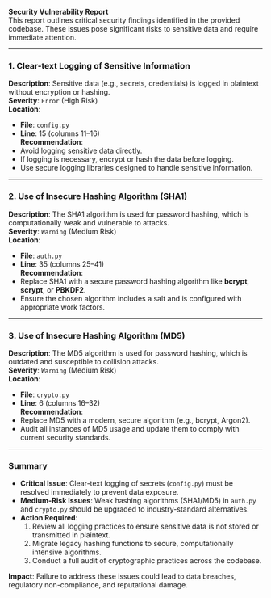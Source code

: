 **Security Vulnerability Report**  
This report outlines critical security findings identified in the provided codebase. These issues pose significant risks to sensitive data and require immediate attention.  

---

### 1. Clear-text Logging of Sensitive Information  
**Description**: Sensitive data (e.g., secrets, credentials) is logged in plaintext without encryption or hashing.  
**Severity**: `Error` (High Risk)  
**Location**:  
- **File**: `config.py`  
- **Line**: 15 (columns 11–16)  
**Recommendation**:  
- Avoid logging sensitive data directly.  
- If logging is necessary, encrypt or hash the data before logging.  
- Use secure logging libraries designed to handle sensitive information.  

---

### 2. Use of Insecure Hashing Algorithm (SHA1)  
**Description**: The SHA1 algorithm is used for password hashing, which is computationally weak and vulnerable to attacks.  
**Severity**: `Warning` (Medium Risk)  
**Location**:  
- **File**: `auth.py`  
- **Line**: 35 (columns 25–41)  
**Recommendation**:  
- Replace SHA1 with a secure password hashing algorithm like **bcrypt**, **scrypt**, or **PBKDF2**.  
- Ensure the chosen algorithm includes a salt and is configured with appropriate work factors.  

---

### 3. Use of Insecure Hashing Algorithm (MD5)  
**Description**: The MD5 algorithm is used for password hashing, which is outdated and susceptible to collision attacks.  
**Severity**: `Warning` (Medium Risk)  
**Location**:  
- **File**: `crypto.py`  
- **Line**: 6 (columns 16–32)  
**Recommendation**:  
- Replace MD5 with a modern, secure algorithm (e.g., bcrypt, Argon2).  
- Audit all instances of MD5 usage and update them to comply with current security standards.  

---

### Summary  
- **Critical Issue**: Clear-text logging of secrets (`config.py`) must be resolved immediately to prevent data exposure.  
- **Medium-Risk Issues**: Weak hashing algorithms (SHA1/MD5) in `auth.py` and `crypto.py` should be upgraded to industry-standard alternatives.  
- **Action Required**:  
  1. Review all logging practices to ensure sensitive data is not stored or transmitted in plaintext.  
  2. Migrate legacy hashing functions to secure, computationally intensive algorithms.  
  3. Conduct a full audit of cryptographic practices across the codebase.  

**Impact**: Failure to address these issues could lead to data breaches, regulatory non-compliance, and reputational damage.
